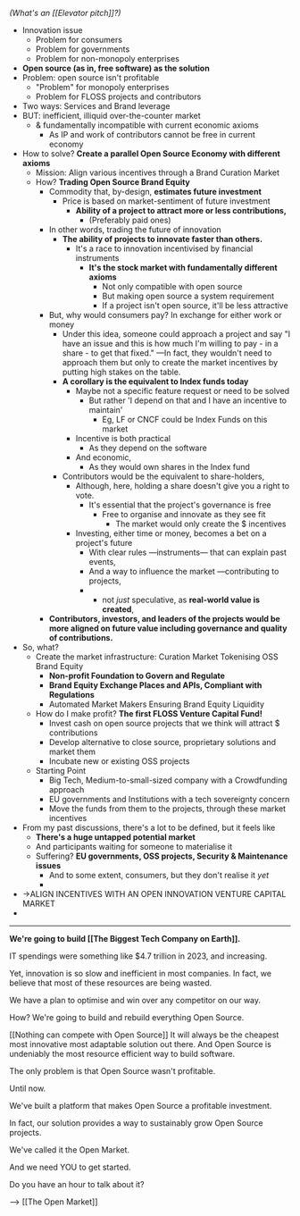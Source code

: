 _(What's an [[Elevator pitch]]?)_


- Innovation issue
	- Problem for consumers
	- Problem for governments
	- Problem for non-monopoly enterprises
- **Open source (as in, free software) as the solution**
- Problem: open source isn't profitable
	- "Problem" for monopoly enterprises
	- Problem for FLOSS projects and contributors
- Two ways: Services and Brand leverage
- BUT: inefficient, illiquid over-the-counter market
	- & fundamentally incompatible with current economic axioms
		- As IP and work of contributors cannot be free in current economy
- How to solve? **Create a parallel Open Source Economy with different axioms**
	- Mission: Align various incentives through a Brand Curation Market
	- How? **Trading Open Source Brand Equity**
		- Commodity that, by-design, **estimates future investment**
			- Price is based on market-sentiment of future investment
				- **Ability of a project to attract more or less contributions,**
					- (Preferably paid ones)
		- In other words, trading the future of innovation
			- **The ability of projects to innovate faster than others.**
				- It's a race to innovation incentivised by financial instruments
					- **It's the stock market with fundamentally different axioms**
						- Not only compatible with open source
						- But making open source a system requirement
						- If a project isn't open source, it'll be less attractive
		- But, why would consumers pay? In exchange for either work or money
			- Under this idea, someone could approach a project and say "I have an issue and this is how much I'm willing to pay - in a share - to get that fixed."  —In fact, they wouldn't need to approach them but only to create the market incentives by putting high stakes on the table.
			- **A corollary is the equivalent to Index funds today**
				- Maybe not a specific feature request or need to be solved
					- But rather 'I depend on that and I have an incentive to maintain'
						- Eg, LF or CNCF could be Index Funds on this market
				- Incentive is both practical
					- As they depend on the software
				- And economic,
					- As they would own shares in the Index fund
			- Contributors would be the equivalent to share-holders,
				- Although, here, holding a share doesn't give you a right to vote.
					- It's essential that the project's governance is free
						- Free to organise and innovate as they see fit
							- The market would only create the $ incentives
				- Investing, either time or money, becomes a bet on a project's future
					- With clear rules —instruments— that can explain past events,
					- And a way to influence the market —contributing to projects,
					- + not _just_ speculative, as **real-world value is created**,
		- **Contributors, investors, and leaders of the projects would be more aligned on future value including governance and quality of contributions.**
- So, what?
	- Create the market infrastructure: Curation Market Tokenising OSS Brand Equity
		- **Non-profit Foundation to Govern and Regulate**
		- **Brand Equity Exchange Places and APIs, Compliant with Regulations**
		- Automated Market Makers Ensuring Brand Equity Liquidity
	- How do I make profit? **The first FLOSS Venture Capital Fund!**
		- Invest cash on open source projects that we think will attract $ contributions
		- Develop alternative to close source, proprietary solutions and market them
		- Incubate new or existing OSS projects
	- Starting Point
		- Big Tech, Medium-to-small-sized company with a Crowdfunding approach
		- EU governments and Institutions with a tech sovereignty concern
		- Move the funds from them to the projects, through these market incentives
- From my past discussions, there's a lot to be defined, but it feels like
	- **There's a huge untapped potential market**
	- And participants waiting for someone to materialise it
	- Suffering? **EU governments, OSS projects, Security & Maintenance issues**
		- And to some extent, consumers, but they don't realise it _yet_
		- 
- ->ALIGN INCENTIVES WITH AN OPEN INNOVATION VENTURE CAPITAL MARKET
- 


---


**We're going to build [[The Biggest Tech Company on Earth]].**


IT spendings were something like $4.7 trillion in 2023, and increasing.

Yet, innovation is so slow and inefficient in most companies.
In fact, we believe that most of these resources are being wasted.

We have a plan to optimise and win over any competitor on our way.


How? We're going to build and rebuild everything Open Source.

[[Nothing can compete with Open Source]]
It will always be the cheapest most innovative most adaptable solution out there.
And Open Source is undeniably the most resource efficient way to build software.

The only problem is that Open Source wasn't profitable.

Until now.


We've built a platform that makes Open Source a profitable investment.

In fact, our solution provides a way to sustainably grow Open Source projects.

We've called it the Open Market.

And we need YOU to get started.


Do you have an hour to talk about it?


--> [[The Open Market]]